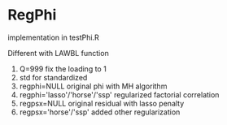 # RegPhi

implementation in testPhi.R 

Different with LAWBL function
1. Q=999 fix the loading to 1
2. std for standardized
3. regphi=NULL                   original phi with MH algorithm
4. regphi='lasso'/'horse'/'ssp'  regularized factorial correlation
5. regpsx=NULL                   original residual with lasso penalty
6. regpsx='horse'/'ssp'          added other regularization 

